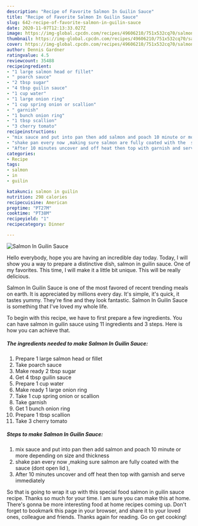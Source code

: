 ```yaml
---
description: "Recipe of Favorite Salmon In Guilin Sauce"
title: "Recipe of Favorite Salmon In Guilin Sauce"
slug: 642-recipe-of-favorite-salmon-in-guilin-sauce
date: 2020-11-07T12:13:33.027Z
image: https://img-global.cpcdn.com/recipes/49606210/751x532cq70/salmon-in-guilin-sauce-recipe-main-photo.jpg
thumbnail: https://img-global.cpcdn.com/recipes/49606210/751x532cq70/salmon-in-guilin-sauce-recipe-main-photo.jpg
cover: https://img-global.cpcdn.com/recipes/49606210/751x532cq70/salmon-in-guilin-sauce-recipe-main-photo.jpg
author: Dennis Gardner
ratingvalue: 4.5
reviewcount: 35488
recipeingredient:
- "1 large salmon head or fillet"
- " poarch sauce"
- "2 tbsp sugar"
- "4 tbsp guilin sauce"
- "1 cup water"
- "1 large onion ring"
- "1 cup spring onion or scallion"
- " garnish"
- "1 bunch onion ring"
- "1 tbsp scallion"
- "3 cherry tomato"
recipeinstructions:
- "mix sauce and put into pan then add salmon and poach 10 minute or more depending on size and thickness"
- "shake pan every now ,making sure salmon are fully coated with the  sauce (dont open lid ),"
- "After 10 minutes uncover and off heat then top with garnish and serve immediately"
categories:
- Recipe
tags:
- salmon
- in
- guilin

katakunci: salmon in guilin 
nutrition: 298 calories
recipecuisine: American
preptime: "PT27M"
cooktime: "PT38M"
recipeyield: "1"
recipecategory: Dinner

---
```



![Salmon In Guilin Sauce](https://img-global.cpcdn.com/recipes/49606210/751x532cq70/salmon-in-guilin-sauce-recipe-main-photo.jpg)

Hello everybody, hope you are having an incredible day today. Today, I will show you a way to prepare a distinctive dish, salmon in guilin sauce. One of my favorites. This time, I will make it a little bit unique. This will be really delicious.



Salmon In Guilin Sauce is one of the most favored of recent trending meals on earth. It is appreciated by millions every day. It's simple, it's quick, it tastes yummy. They're fine and they look fantastic. Salmon In Guilin Sauce is something that I've loved my whole life.


To begin with this recipe, we have to first prepare a few ingredients. You can have salmon in guilin sauce using 11 ingredients and 3 steps. Here is how you can achieve that.

<!--inarticleads1-->

##### The ingredients needed to make Salmon In Guilin Sauce:

1. Prepare 1 large salmon head or fillet
1. Take  poarch sauce
1. Make ready 2 tbsp sugar
1. Get 4 tbsp guilin sauce
1. Prepare 1 cup water
1. Make ready 1 large onion ring
1. Take 1 cup spring onion or scallion
1. Take  garnish
1. Get 1 bunch onion ring
1. Prepare 1 tbsp scallion
1. Take 3 cherry tomato




<!--inarticleads2-->

##### Steps to make Salmon In Guilin Sauce:

1. mix sauce and put into pan then add salmon and poach 10 minute or more depending on size and thickness
1. shake pan every now ,making sure salmon are fully coated with the  sauce (dont open lid ),
1. After 10 minutes uncover and off heat then top with garnish and serve immediately




So that is going to wrap it up with this special food salmon in guilin sauce recipe. Thanks so much for your time. I am sure you can make this at home. There's gonna be more interesting food at home recipes coming up. Don't forget to bookmark this page in your browser, and share it to your loved ones, colleague and friends. Thanks again for reading. Go on get cooking!
